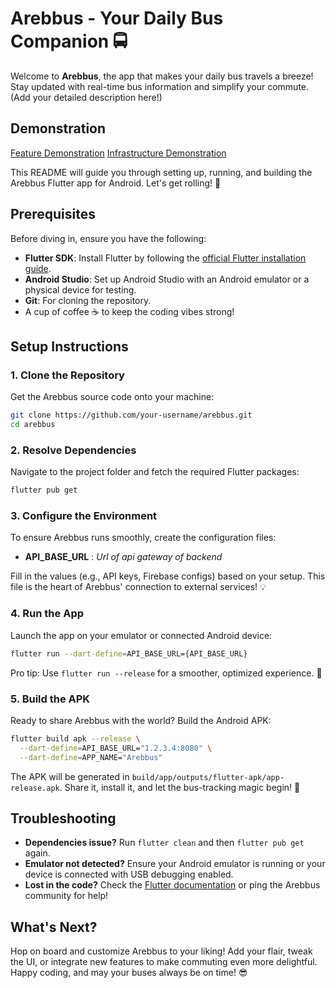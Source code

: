 # Arebbus - Your Daily Bus Companion 🚍

Welcome to **Arebbus**, the app that makes your daily bus travels a breeze! Stay updated with real-time bus information and simplify your commute. (Add your detailed description here!)

## Demonstration

[Feature Demonstration](https://youtu.be/1cLByVmrpik)
[Infrastructure Demonstration](https://youtu.be/XpBitsdfE6s)

This README will guide you through setting up, running, and building the Arebbus Flutter app for Android. Let's get rolling! 🎉

## Prerequisites

Before diving in, ensure you have the following:

- **Flutter SDK**: Install Flutter by following the [official Flutter installation guide](https://docs.flutter.dev/get-started/install).
- **Android Studio**: Set up Android Studio with an Android emulator or a physical device for testing.
- **Git**: For cloning the repository.
- A cup of coffee ☕ to keep the coding vibes strong!

## Setup Instructions

### 1. Clone the Repository

Get the Arebbus source code onto your machine:

```bash
git clone https://github.com/your-username/arebbus.git
cd arebbus
```

### 2. Resolve Dependencies

Navigate to the project folder and fetch the required Flutter packages:

```bash
flutter pub get
```

### 3. Configure the Environment

To ensure Arebbus runs smoothly, create the configuration files:

- **API_BASE_URL** : _Url of api gateway of backend_

Fill in the values (e.g., API keys, Firebase configs) based on your setup. This file is the heart of Arebbus' connection to external services! 💡

### 4. Run the App

Launch the app on your emulator or connected Android device:

```bash
flutter run --dart-define=API_BASE_URL={API_BASE_URL}
```

Pro tip: Use `flutter run --release` for a smoother, optimized experience. 🚀

### 5. Build the APK

Ready to share Arebbus with the world? Build the Android APK:

```bash
flutter build apk --release \
  --dart-define=API_BASE_URL="1.2.3.4:8080" \
  --dart-define=APP_NAME="Arebbus"

```

The APK will be generated in `build/app/outputs/flutter-apk/app-release.apk`. Share it, install it, and let the bus-tracking magic begin! 🚌

## Troubleshooting

- **Dependencies issue?** Run `flutter clean` and then `flutter pub get` again.
- **Emulator not detected?** Ensure your Android emulator is running or your device is connected with USB debugging enabled.
- **Lost in the code?** Check the [Flutter documentation](https://docs.flutter.dev/) or ping the Arebbus community for help!

## What's Next?

Hop on board and customize Arebbus to your liking! Add your flair, tweak the UI, or integrate new features to make commuting even more delightful. Happy coding, and may your buses always be on time! 😎
